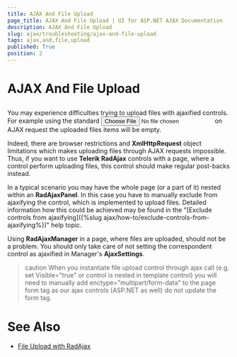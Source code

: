 ```yaml
---
title: AJAX And File Upload
page_title: AJAX And File Upload | UI for ASP.NET AJAX Documentation
description: AJAX And File Upload
slug: ajax/troubleshooting/ajax-and-file-upload
tags: ajax,and,file,upload
published: True
position: 2
---
```


# AJAX And File Upload



## 

You may experience difficulties trying to upload files with ajaxified controls. For example using the standard <INPUT type=file> on AJAX request the uploaded files items will be empty.

Indeed, there are browser restrictions and __XmlHttpRequest__ object limitations which makes uploading files through AJAX requests impossible. Thus, if you want to use __Telerik RadAjax__ controls with a page, where a control perform uploading files, this control should make regular post-backs instead.

In a typical scenario you may have the whole page (or a part of it) nested within an __RadAjaxPanel__. In this case you have to manually exclude from ajaxifying the control, which is implemented to upload files. Detailed information how this could be achieved may be found in the "[Exclude controls from ajaxifying]({%slug ajax/how-to/exclude-controls-from-ajaxifying%})" help topic.

Using __RadAjaxManager__ in a page, where files are uploaded, should not be a problem. You should only take care of not setting the correspondent control as ajaxified in Manager's __AjaxSettings__.

>caution When you instantiate file upload control through ajax call (e.g. set Visible="true" or control is nested in template control) you will need to manually add enctype="multipart/form-data" to the page form tag as our ajax controls (ASP.NET as well) do not update the form tag.
>




# See Also

 * [File Upload with RadAjax](http://demos.telerik.com/aspnet-ajax/Ajax/Examples/Common/FileUpload/DefaultCS.aspx)
